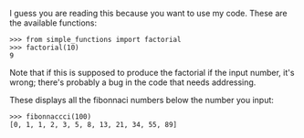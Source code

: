 I guess you are reading this because you want to use my code. These
are the available functions:



    >>> from simple_functions import factorial
    >>> factorial(10)
    9

Note that if this is supposed to produce the factorial if the input number, it's wrong; there's probably a bug in the code that needs addressing.

These displays all the fibonnaci numbers below the number you input:

    >>> fibonnaccci(100)
    [0, 1, 1, 2, 3, 5, 8, 13, 21, 34, 55, 89]

